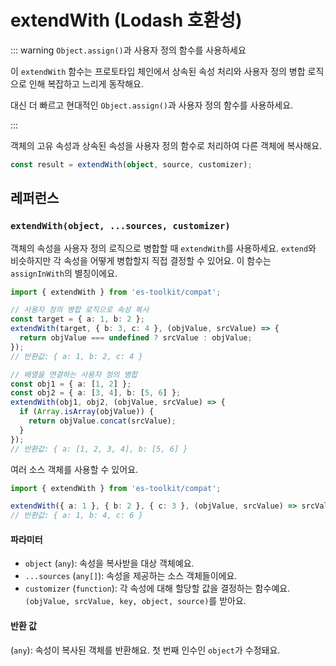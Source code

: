 # extendWith (Lodash 호환성)

::: warning `Object.assign()`과 사용자 정의 함수를 사용하세요

이 `extendWith` 함수는 프로토타입 체인에서 상속된 속성 처리와 사용자 정의 병합 로직으로 인해 복잡하고 느리게 동작해요.

대신 더 빠르고 현대적인 `Object.assign()`과 사용자 정의 함수를 사용하세요.

:::

객체의 고유 속성과 상속된 속성을 사용자 정의 함수로 처리하여 다른 객체에 복사해요.

```typescript
const result = extendWith(object, source, customizer);
```

## 레퍼런스

### `extendWith(object, ...sources, customizer)`

객체의 속성을 사용자 정의 로직으로 병합할 때 `extendWith`를 사용하세요. `extend`와 비슷하지만 각 속성을 어떻게 병합할지 직접 결정할 수 있어요. 이 함수는 `assignInWith`의 별칭이에요.

```typescript
import { extendWith } from 'es-toolkit/compat';

// 사용자 정의 병합 로직으로 속성 복사
const target = { a: 1, b: 2 };
extendWith(target, { b: 3, c: 4 }, (objValue, srcValue) => {
  return objValue === undefined ? srcValue : objValue;
});
// 반환값: { a: 1, b: 2, c: 4 }

// 배열을 연결하는 사용자 정의 병합
const obj1 = { a: [1, 2] };
const obj2 = { a: [3, 4], b: [5, 6] };
extendWith(obj1, obj2, (objValue, srcValue) => {
  if (Array.isArray(objValue)) {
    return objValue.concat(srcValue);
  }
});
// 반환값: { a: [1, 2, 3, 4], b: [5, 6] }
```

여러 소스 객체를 사용할 수 있어요.

```typescript
import { extendWith } from 'es-toolkit/compat';

extendWith({ a: 1 }, { b: 2 }, { c: 3 }, (objValue, srcValue) => srcValue * 2);
// 반환값: { a: 1, b: 4, c: 6 }
```

#### 파라미터

- `object` (`any`): 속성을 복사받을 대상 객체예요.
- `...sources` (`any[]`): 속성을 제공하는 소스 객체들이에요.
- `customizer` (`function`): 각 속성에 대해 할당할 값을 결정하는 함수예요. `(objValue, srcValue, key, object, source)`를 받아요.

#### 반환 값

(`any`): 속성이 복사된 객체를 반환해요. 첫 번째 인수인 `object`가 수정돼요.
